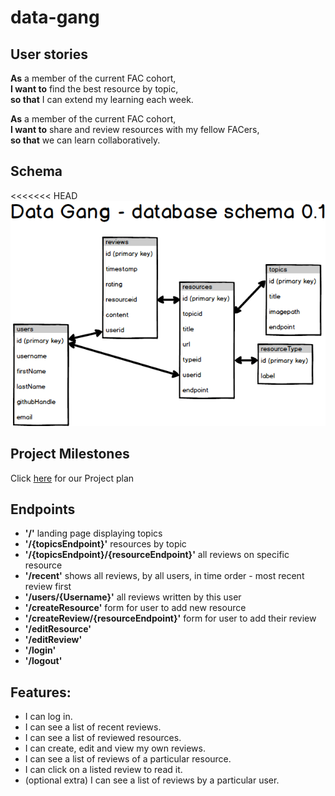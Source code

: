 # data-gang

## User stories
**As** a member of the current FAC cohort,  
**I want to** find the best resource by topic,  
**so that** I can extend my learning each week.

**As** a member of the current FAC cohort,  
**I want to** share and review resources with my fellow FACers,  
**so that** we can learn collaboratively.

## Schema
<<<<<<< HEAD
![schema](resources/database-schema.png)

## Project Milestones
Click [here](./milestones.md) for our Project plan

## Endpoints
- **'/'** landing page displaying topics  
- **'/{topicsEndpoint}'** resources by topic  
- **'/{topicsEndpoint}/{resourceEndpoint}'** all reviews on specific resource  
- **'/recent'** shows all reviews, by all users, in time order - most recent review first  
- **'/users/{Username}'** all reviews written by this user  
- **'/createResource'** form for user to add new resource  
- **'/createReview/{resourceEndpoint}'** form for user to add their review  
- **'/editResource'**  
- **'/editReview'**  
- **'/login'**  
- **'/logout'**  

## Features:
- I can log in.
- I can see a list of recent reviews.
- I can see a list of reviewed resources.
- I can create, edit and view my own reviews.
- I can see a list of reviews of a particular resource.
- I can click on a listed review to read it.
- (optional extra) I can see a list of reviews by a particular user.
